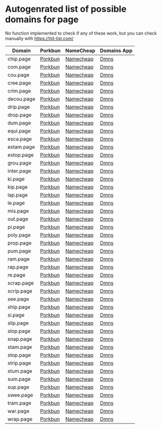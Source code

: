 # Autogenrated list of possible domains for page

No function implemented to check if any of these work, but you can check manually with https://tld-list.com/

| Domain | Porkbun | NameCheap | Domains App |
|---|---|---|---|
| chip.page | [Porkbun](https://porkbun.com/checkout/search?prb=e814663da1&tlds=&idnLanguage=&search=search&q=chip.page) | [Namecheap](https://www.namecheap.com/domains/registration/results/?domain=chip.page) | [Dmns](https://dmns.app/domains?q=chip.page) |
| com.page | [Porkbun](https://porkbun.com/checkout/search?prb=e814663da1&tlds=&idnLanguage=&search=search&q=com.page) | [Namecheap](https://www.namecheap.com/domains/registration/results/?domain=com.page) | [Dmns](https://dmns.app/domains?q=com.page) |
| cou.page | [Porkbun](https://porkbun.com/checkout/search?prb=e814663da1&tlds=&idnLanguage=&search=search&q=cou.page) | [Namecheap](https://www.namecheap.com/domains/registration/results/?domain=cou.page) | [Dmns](https://dmns.app/domains?q=cou.page) |
| cree.page | [Porkbun](https://porkbun.com/checkout/search?prb=e814663da1&tlds=&idnLanguage=&search=search&q=cree.page) | [Namecheap](https://www.namecheap.com/domains/registration/results/?domain=cree.page) | [Dmns](https://dmns.app/domains?q=cree.page) |
| crim.page | [Porkbun](https://porkbun.com/checkout/search?prb=e814663da1&tlds=&idnLanguage=&search=search&q=crim.page) | [Namecheap](https://www.namecheap.com/domains/registration/results/?domain=crim.page) | [Dmns](https://dmns.app/domains?q=crim.page) |
| decou.page | [Porkbun](https://porkbun.com/checkout/search?prb=e814663da1&tlds=&idnLanguage=&search=search&q=decou.page) | [Namecheap](https://www.namecheap.com/domains/registration/results/?domain=decou.page) | [Dmns](https://dmns.app/domains?q=decou.page) |
| drip.page | [Porkbun](https://porkbun.com/checkout/search?prb=e814663da1&tlds=&idnLanguage=&search=search&q=drip.page) | [Namecheap](https://www.namecheap.com/domains/registration/results/?domain=drip.page) | [Dmns](https://dmns.app/domains?q=drip.page) |
| drop.page | [Porkbun](https://porkbun.com/checkout/search?prb=e814663da1&tlds=&idnLanguage=&search=search&q=drop.page) | [Namecheap](https://www.namecheap.com/domains/registration/results/?domain=drop.page) | [Dmns](https://dmns.app/domains?q=drop.page) |
| dum.page | [Porkbun](https://porkbun.com/checkout/search?prb=e814663da1&tlds=&idnLanguage=&search=search&q=dum.page) | [Namecheap](https://www.namecheap.com/domains/registration/results/?domain=dum.page) | [Dmns](https://dmns.app/domains?q=dum.page) |
| equi.page | [Porkbun](https://porkbun.com/checkout/search?prb=e814663da1&tlds=&idnLanguage=&search=search&q=equi.page) | [Namecheap](https://www.namecheap.com/domains/registration/results/?domain=equi.page) | [Dmns](https://dmns.app/domains?q=equi.page) |
| esca.page | [Porkbun](https://porkbun.com/checkout/search?prb=e814663da1&tlds=&idnLanguage=&search=search&q=esca.page) | [Namecheap](https://www.namecheap.com/domains/registration/results/?domain=esca.page) | [Dmns](https://dmns.app/domains?q=esca.page) |
| estam.page | [Porkbun](https://porkbun.com/checkout/search?prb=e814663da1&tlds=&idnLanguage=&search=search&q=estam.page) | [Namecheap](https://www.namecheap.com/domains/registration/results/?domain=estam.page) | [Dmns](https://dmns.app/domains?q=estam.page) |
| estop.page | [Porkbun](https://porkbun.com/checkout/search?prb=e814663da1&tlds=&idnLanguage=&search=search&q=estop.page) | [Namecheap](https://www.namecheap.com/domains/registration/results/?domain=estop.page) | [Dmns](https://dmns.app/domains?q=estop.page) |
| grou.page | [Porkbun](https://porkbun.com/checkout/search?prb=e814663da1&tlds=&idnLanguage=&search=search&q=grou.page) | [Namecheap](https://www.namecheap.com/domains/registration/results/?domain=grou.page) | [Dmns](https://dmns.app/domains?q=grou.page) |
| inter.page | [Porkbun](https://porkbun.com/checkout/search?prb=e814663da1&tlds=&idnLanguage=&search=search&q=inter.page) | [Namecheap](https://www.namecheap.com/domains/registration/results/?domain=inter.page) | [Dmns](https://dmns.app/domains?q=inter.page) |
| ki.page | [Porkbun](https://porkbun.com/checkout/search?prb=e814663da1&tlds=&idnLanguage=&search=search&q=ki.page) | [Namecheap](https://www.namecheap.com/domains/registration/results/?domain=ki.page) | [Dmns](https://dmns.app/domains?q=ki.page) |
| kip.page | [Porkbun](https://porkbun.com/checkout/search?prb=e814663da1&tlds=&idnLanguage=&search=search&q=kip.page) | [Namecheap](https://www.namecheap.com/domains/registration/results/?domain=kip.page) | [Dmns](https://dmns.app/domains?q=kip.page) |
| lap.page | [Porkbun](https://porkbun.com/checkout/search?prb=e814663da1&tlds=&idnLanguage=&search=search&q=lap.page) | [Namecheap](https://www.namecheap.com/domains/registration/results/?domain=lap.page) | [Dmns](https://dmns.app/domains?q=lap.page) |
| le.page | [Porkbun](https://porkbun.com/checkout/search?prb=e814663da1&tlds=&idnLanguage=&search=search&q=le.page) | [Namecheap](https://www.namecheap.com/domains/registration/results/?domain=le.page) | [Dmns](https://dmns.app/domains?q=le.page) |
| mis.page | [Porkbun](https://porkbun.com/checkout/search?prb=e814663da1&tlds=&idnLanguage=&search=search&q=mis.page) | [Namecheap](https://www.namecheap.com/domains/registration/results/?domain=mis.page) | [Dmns](https://dmns.app/domains?q=mis.page) |
| out.page | [Porkbun](https://porkbun.com/checkout/search?prb=e814663da1&tlds=&idnLanguage=&search=search&q=out.page) | [Namecheap](https://www.namecheap.com/domains/registration/results/?domain=out.page) | [Dmns](https://dmns.app/domains?q=out.page) |
| pi.page | [Porkbun](https://porkbun.com/checkout/search?prb=e814663da1&tlds=&idnLanguage=&search=search&q=pi.page) | [Namecheap](https://www.namecheap.com/domains/registration/results/?domain=pi.page) | [Dmns](https://dmns.app/domains?q=pi.page) |
| poly.page | [Porkbun](https://porkbun.com/checkout/search?prb=e814663da1&tlds=&idnLanguage=&search=search&q=poly.page) | [Namecheap](https://www.namecheap.com/domains/registration/results/?domain=poly.page) | [Dmns](https://dmns.app/domains?q=poly.page) |
| prop.page | [Porkbun](https://porkbun.com/checkout/search?prb=e814663da1&tlds=&idnLanguage=&search=search&q=prop.page) | [Namecheap](https://www.namecheap.com/domains/registration/results/?domain=prop.page) | [Dmns](https://dmns.app/domains?q=prop.page) |
| pum.page | [Porkbun](https://porkbun.com/checkout/search?prb=e814663da1&tlds=&idnLanguage=&search=search&q=pum.page) | [Namecheap](https://www.namecheap.com/domains/registration/results/?domain=pum.page) | [Dmns](https://dmns.app/domains?q=pum.page) |
| ram.page | [Porkbun](https://porkbun.com/checkout/search?prb=e814663da1&tlds=&idnLanguage=&search=search&q=ram.page) | [Namecheap](https://www.namecheap.com/domains/registration/results/?domain=ram.page) | [Dmns](https://dmns.app/domains?q=ram.page) |
| rap.page | [Porkbun](https://porkbun.com/checkout/search?prb=e814663da1&tlds=&idnLanguage=&search=search&q=rap.page) | [Namecheap](https://www.namecheap.com/domains/registration/results/?domain=rap.page) | [Dmns](https://dmns.app/domains?q=rap.page) |
| re.page | [Porkbun](https://porkbun.com/checkout/search?prb=e814663da1&tlds=&idnLanguage=&search=search&q=re.page) | [Namecheap](https://www.namecheap.com/domains/registration/results/?domain=re.page) | [Dmns](https://dmns.app/domains?q=re.page) |
| scrap.page | [Porkbun](https://porkbun.com/checkout/search?prb=e814663da1&tlds=&idnLanguage=&search=search&q=scrap.page) | [Namecheap](https://www.namecheap.com/domains/registration/results/?domain=scrap.page) | [Dmns](https://dmns.app/domains?q=scrap.page) |
| scrip.page | [Porkbun](https://porkbun.com/checkout/search?prb=e814663da1&tlds=&idnLanguage=&search=search&q=scrip.page) | [Namecheap](https://www.namecheap.com/domains/registration/results/?domain=scrip.page) | [Dmns](https://dmns.app/domains?q=scrip.page) |
| see.page | [Porkbun](https://porkbun.com/checkout/search?prb=e814663da1&tlds=&idnLanguage=&search=search&q=see.page) | [Namecheap](https://www.namecheap.com/domains/registration/results/?domain=see.page) | [Dmns](https://dmns.app/domains?q=see.page) |
| ship.page | [Porkbun](https://porkbun.com/checkout/search?prb=e814663da1&tlds=&idnLanguage=&search=search&q=ship.page) | [Namecheap](https://www.namecheap.com/domains/registration/results/?domain=ship.page) | [Dmns](https://dmns.app/domains?q=ship.page) |
| si.page | [Porkbun](https://porkbun.com/checkout/search?prb=e814663da1&tlds=&idnLanguage=&search=search&q=si.page) | [Namecheap](https://www.namecheap.com/domains/registration/results/?domain=si.page) | [Dmns](https://dmns.app/domains?q=si.page) |
| slip.page | [Porkbun](https://porkbun.com/checkout/search?prb=e814663da1&tlds=&idnLanguage=&search=search&q=slip.page) | [Namecheap](https://www.namecheap.com/domains/registration/results/?domain=slip.page) | [Dmns](https://dmns.app/domains?q=slip.page) |
| slop.page | [Porkbun](https://porkbun.com/checkout/search?prb=e814663da1&tlds=&idnLanguage=&search=search&q=slop.page) | [Namecheap](https://www.namecheap.com/domains/registration/results/?domain=slop.page) | [Dmns](https://dmns.app/domains?q=slop.page) |
| snap.page | [Porkbun](https://porkbun.com/checkout/search?prb=e814663da1&tlds=&idnLanguage=&search=search&q=snap.page) | [Namecheap](https://www.namecheap.com/domains/registration/results/?domain=snap.page) | [Dmns](https://dmns.app/domains?q=snap.page) |
| stam.page | [Porkbun](https://porkbun.com/checkout/search?prb=e814663da1&tlds=&idnLanguage=&search=search&q=stam.page) | [Namecheap](https://www.namecheap.com/domains/registration/results/?domain=stam.page) | [Dmns](https://dmns.app/domains?q=stam.page) |
| stop.page | [Porkbun](https://porkbun.com/checkout/search?prb=e814663da1&tlds=&idnLanguage=&search=search&q=stop.page) | [Namecheap](https://www.namecheap.com/domains/registration/results/?domain=stop.page) | [Dmns](https://dmns.app/domains?q=stop.page) |
| strip.page | [Porkbun](https://porkbun.com/checkout/search?prb=e814663da1&tlds=&idnLanguage=&search=search&q=strip.page) | [Namecheap](https://www.namecheap.com/domains/registration/results/?domain=strip.page) | [Dmns](https://dmns.app/domains?q=strip.page) |
| stum.page | [Porkbun](https://porkbun.com/checkout/search?prb=e814663da1&tlds=&idnLanguage=&search=search&q=stum.page) | [Namecheap](https://www.namecheap.com/domains/registration/results/?domain=stum.page) | [Dmns](https://dmns.app/domains?q=stum.page) |
| sum.page | [Porkbun](https://porkbun.com/checkout/search?prb=e814663da1&tlds=&idnLanguage=&search=search&q=sum.page) | [Namecheap](https://www.namecheap.com/domains/registration/results/?domain=sum.page) | [Dmns](https://dmns.app/domains?q=sum.page) |
| sup.page | [Porkbun](https://porkbun.com/checkout/search?prb=e814663da1&tlds=&idnLanguage=&search=search&q=sup.page) | [Namecheap](https://www.namecheap.com/domains/registration/results/?domain=sup.page) | [Dmns](https://dmns.app/domains?q=sup.page) |
| swee.page | [Porkbun](https://porkbun.com/checkout/search?prb=e814663da1&tlds=&idnLanguage=&search=search&q=swee.page) | [Namecheap](https://www.namecheap.com/domains/registration/results/?domain=swee.page) | [Dmns](https://dmns.app/domains?q=swee.page) |
| tram.page | [Porkbun](https://porkbun.com/checkout/search?prb=e814663da1&tlds=&idnLanguage=&search=search&q=tram.page) | [Namecheap](https://www.namecheap.com/domains/registration/results/?domain=tram.page) | [Dmns](https://dmns.app/domains?q=tram.page) |
| war.page | [Porkbun](https://porkbun.com/checkout/search?prb=e814663da1&tlds=&idnLanguage=&search=search&q=war.page) | [Namecheap](https://www.namecheap.com/domains/registration/results/?domain=war.page) | [Dmns](https://dmns.app/domains?q=war.page) |
| wrap.page | [Porkbun](https://porkbun.com/checkout/search?prb=e814663da1&tlds=&idnLanguage=&search=search&q=wrap.page) | [Namecheap](https://www.namecheap.com/domains/registration/results/?domain=wrap.page) | [Dmns](https://dmns.app/domains?q=wrap.page) |
